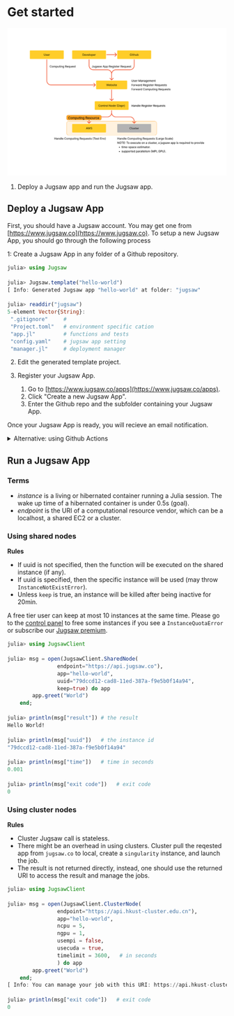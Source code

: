 # Get started
![](framework.png)

1. Deploy a Jugsaw app and run the Jugsaw app.
## Deploy a Jugsaw App

First, you should have a Jugsaw account. You may get one from [https://www.jugsaw.co](https://www.jugsaw.co).
To setup a new Jugsaw App, you should go through the following process

1: Create a Jugsaw App in any folder of a Github repository.
```julia
julia> using Jugsaw

julia> Jugsaw.template("hello-world")
[ Info: Generated Jugsaw app "hello-world" at folder: "jugsaw"

julia> readdir("jugsaw")
5-element Vector{String}:
 ".gitignore"     #
 "Project.toml"   # environment specific cation
 "app.jl"         # functions and tests
 "config.yaml"    # jugsaw app setting
 "manager.jl"     # deployment manager
```
2. Edit the generated template project.

3. Register your Jugsaw App.
    1. Go to [https://www.jugsaw.co/apps](https://www.jugsaw.co/apps).
    2. Click "Create a new Jugsaw App".
    3. Enter the Github repo and the subfolder containing your Jugsaw App.

Once your Jugsaw App is ready, you will recieve an email notification.

<details>
  <summary>Alternative: using Github Actions</summary>
You should add your Jugsaw deploy key to your repository secrets.
A Jugsaw deploy key can be obtained from the Jugsaw website -> Profile -> Deploy Key.

To set up repository secrets for GitHub action, follow the steps below:

1. Go to the GitHub repository where you want to set up the secrets.
2. Click on the "Settings" tab.
3. Click on the "Secrets" option.
4. Click on the "New repository secret" button.
5. Enter the name of the secret in the "Name" field as "JUGSAW_DEPLOY_KEY".
6. Enter the value of the secret in the "Value" field.
7. Click on the "Add secret" button.

In your GitHub action workflow file, reference the secrets using the syntax ${{ secrets.SECRET_NAME }}.

Note: It's important to keep your secrets secure and not include them in your code or make them publicly available.
</details>

## Run a Jugsaw App
### Terms
* *instance* is a living or hibernated container running a Julia session.
The wake up time of a hibernated container is under 0.5s (goal).
* *endpoint* is the URI of a computational resource vendor, which can be a localhost, a shared EC2 or a cluster.

### Using shared nodes
**Rules**
* If uuid is not specified, then the function will be executed on the shared instance (if any).
* If uuid is specified, then the specific instance will be used (may throw `InstanceNotExistError`).
* Unless `keep` is true, an instance will be killed after being inactive for 20min.

A free tier user can keep at most 10 instances at the same time.
Please go to the [control panel]() to free some instances if you see a `InstanceQuotaError` or subscribe our [Jugsaw premium]().

```julia
julia> using JugsawClient

julia> msg = open(JugsawClient.SharedNode(
                endpoint="https://api.jugsaw.co"),
                app="hello-world",
                uuid="79dccd12-cad8-11ed-387a-f9e5b0f14a94",
                keep=true) do app
        app.greet("World")
    end;

julia> println(msg["result"]) # the result
Hello World!

julia> println(msg["uuid"])   # the instance id
"79dccd12-cad8-11ed-387a-f9e5b0f14a94"

julia> println(msg["time"])   # time in seconds
0.001

julia> println(msg["exit code"])   # exit code
0
```

### Using cluster nodes

**Rules**
* Cluster Jugsaw call is stateless.
* There might be an overhead in using clusters. Cluster pull the reqested app from `jugsaw.co` to local, create a `singularity` instance, and launch the job.
* The result is not returned directly, instead, one should use the returned URI to access the result and manage the jobs.

```julia
julia> using JugsawClient

julia> msg = open(JugsawClient.ClusterNode(
                endpoint="https://api.hkust-cluster.edu.cn"),
                app="hello-world",
                ncpu = 5,
                ngpu = 1,
                usempi = false,
                usecuda = true,
                timelimit = 3600,   # in seconds
                ) do app
        app.greet("World")
    end;
[ Info: You can manage your job with this URI: https://api.hkust-cluster.edu.cn/monitor/79dccd12-cad8-11ed-387a-f9e5b0f14a94/

julia> println(msg["exit code"])   # exit code
0
```